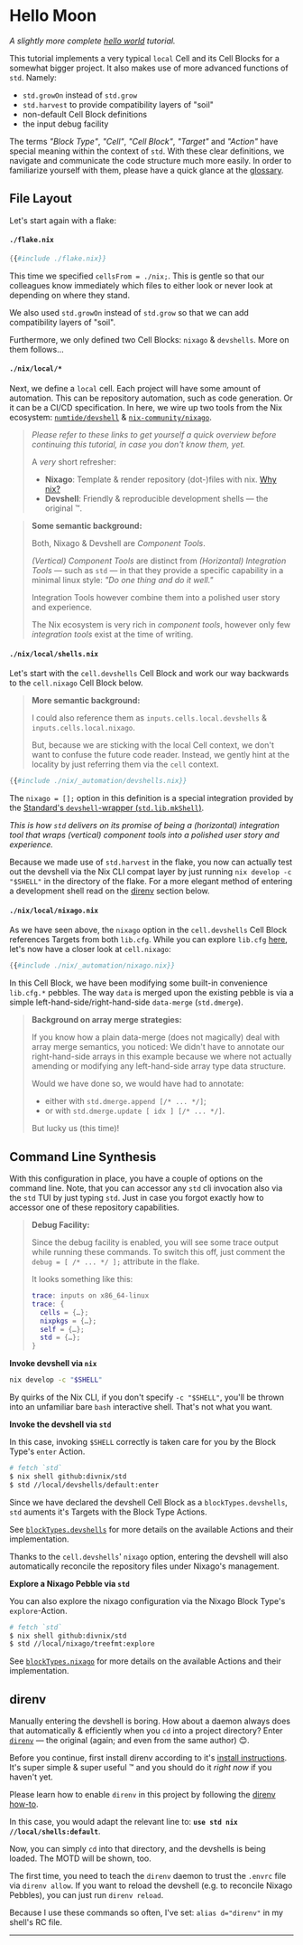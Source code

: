 # Hello Moon

_A slightly more complete [hello world][hello-world] tutorial._

This tutorial implements a very typical `local` Cell and its Cell Blocks for a somewhat bigger project.
It also makes use of more advanced functions of `std`.
Namely:

- `std.growOn` instead of `std.grow`
- `std.harvest` to provide compatibility layers of "soil"
- non-default Cell Block definitions
- the input debug facility

The terms _"Block Type"_, _"Cell"_, _"Cell Block"_, _"Target"_ and _"Action"_ have special meaning within the context of `std`.
With these clear definitions, we navigate and communicate the code structure much more easily.
In order to familiarize yourself with them, please have a quick glance at the [glossary][glossary].

## File Layout

Let's start again with a flake:

#### `./flake.nix`

```nix
{{#include ./flake.nix}}
```

This time we specified `cellsFrom = ./nix;`.
This is gentle so that our colleagues know immediately which files to either look or never look at depending on where they stand.

We also used `std.growOn` instead of `std.grow` so that we can add compatibility layers of "soil".

Furthermore, we only defined two Cell Blocks: `nixago` & `devshells`. More on them follows...

#### `./nix/local/*`

Next, we define a `local` cell.
Each project will have some amount of automation.
This can be repository automation, such as code generation.
Or it can be a CI/CD specification.
In here, we wire up two tools from the Nix ecosystem: [`numtide/devshell`][devshell] & [`nix-community/nixago`][nixago].

> _Please refer to these links to get yourself a quick overview before continuing this tutorial, in case you don't know them, yet._
>
> A _very_ short refresher:
>
> - **Nixago**: Template & render repository (dot-)files with nix. [Why nix?][why-nix]
> - **Devshell**: Friendly & reproducible development shells &mdash; the original ™.

> **Some semantic background:**
>
> Both, Nixago & Devshell are _Component Tools_.
>
> _(Vertical) Component Tools_ are distinct from _(Horizontal) Integration Tools_ &mdash; such as `std` &mdash; in that they provide a specific capability in a minimal linux style: _"Do one thing and do it well."_
>
> Integration Tools however combine them into a polished user story and experience.
>
> The Nix ecosystem is very rich in _component tools_, however only few _integration tools_ exist at the time of writing.

#### `./nix/local/shells.nix`

Let's start with the `cell.devshells` Cell Block and work our way backwards to the `cell.nixago` Cell Block below.

> **More semantic background:**
>
> I could also reference them as `inputs.cells.local.devshells` & `inputs.cells.local.nixago`.
>
> But, because we are sticking with the local Cell context, we don't want to confuse the future code reader.
> Instead, we gently hint at the locality by just referring them via the `cell` context.

```nix
{{#include ./nix/_automation/devshells.nix}}
```

The `nixago = [];` option in this definition is a special integration provided by the [Standard's `devshell`-wrapper (`std.lib.mkShell`)][devshell-wrapper].

_This is how `std` delivers on its promise of being a (horizontal) integration tool that wraps (vertical) component tools into a polished user story and experience._

Because we made use of `std.harvest` in the flake, you now can actually test out the devshell via the Nix CLI compat layer by just running `nix develop -c "$SHELL"` in the directory of the flake.
For a more elegant method of entering a development shell read on the [direnv][direnv-sec] section below.

#### `./nix/local/nixago.nix`

As we have seen above, the `nixago` option in the `cell.devshells` Cell Block references Targets from both `lib.cfg`.
While you can explore `lib.cfg` [here][lib-cfg], let's now have a closer look at `cell.nixago`:

```nix
{{#include ./nix/_automation/nixago.nix}}
```

In this Cell Block, we have been modifying some built-in convenience `lib.cfg.*` pebbles.
The way `data` is merged upon the existing pebble is via a simple left-hand-side/right-hand-side `data-merge` (`std.dmerge`).

> **Background on array merge strategies:**
>
> If you know how a plain data-merge (does not magically) deal with array merge semantics, you noticed:
> We didn't have to annotate our right-hand-side arrays in this example because we where not actually amending or modifying any left-hand-side array type data structure.
>
> Would we have done so, we would have had to annotate:
>
> - either with `std.dmerge.append [/* ... */]`;
> - or with `std.dmerge.update [ idx ] [/* ... */]`.
>
> But lucky us (this time)!

## Command Line Synthesis

With this configuration in place, you have a couple of options on the command line.
Note, that you can accessor any `std` cli invocation also via the `std` TUI by just typing `std`.
Just in case you forgot exactly how to accessor one of these repository capabilities.

> **Debug Facility:**
>
> Since the debug facility is enabled, you will see some trace output while running these commands.
> To switch this off, just comment the `debug = [ /* ... */ ];` attribute in the flake.
>
> It looks something like this:
>
> ```nix
> trace: inputs on x86_64-linux
> trace: {
>   cells = {…};
>   nixpkgs = {…};
>   self = {…};
>   std = {…};
> }
> ```

**Invoke devshell via `nix`**

```bash
nix develop -c "$SHELL"
```

By quirks of the Nix CLI, if you don't specify `-c "$SHELL"`, you'll be thrown into an unfamiliar bare `bash` interactive shell.
That's not what you want.

**Invoke the devshell via `std`**

In this case, invoking `$SHELL` correctly is taken care for you by the Block Type's `enter` Action.

```bash
# fetch `std`
$ nix shell github:divnix/std
$ std //local/devshells/default:enter
```

Since we have declared the devshell Cell Block as a `blockTypes.devshells`, `std` auments it's Targets with the Block Type Actions.

See [`blockTypes.devshells`][blocktypes-devshells] for more details on the available Actions and their implementation.

Thanks to the `cell.devshells`' `nixago` option, entering the devshell will also automatically reconcile the repository files under Nixago's management.

**Explore a Nixago Pebble via `std`**

You can also explore the nixago configuration via the Nixago Block Type's `explore`-Action.

```bash
# fetch `std`
$ nix shell github:divnix/std
$ std //local/nixago/treefmt:explore
```

See [`blockTypes.nixago`][blocktypes-nixago] for more details on the available Actions and their implementation.

## direnv

Manually entering the devshell is boring.
How about a daemon always does that automatically & efficiently when you `cd` into a project directory?
Enter [`direnv`][direnv] &mdash; the original (again; and even from the same author) 😊.

Before you continue, first install direnv according to it's [install instructions][direnv-install].
It's super simple & super useful ™ and you should do it _right now_ if you haven't yet.

Please learn how to enable `direnv` in this project by following the [direnv how-to][direnv-how-to].

In this case, you would adapt the relevant line to: **`use std nix //local/shells:default`**.

Now, you can simply `cd` into that directory, and the devshells is being loaded.
The MOTD will be shown, too.

The first time, you need to teach the `direnv` daemon to trust the `.envrc` file via `direnv allow`.
If you want to reload the devshell (e.g. to reconcile Nixago Pebbles), you can just run `direnv reload`.

Because I use these commands so often, I've set: `alias d="direnv"` in my shell's RC file.

---

[why-nix]: ../../explain/why-nix.md
[direnv]: https://direnv.net
[direnv-sec]: #direnv
[direnv-install]: https://direnv.net/docs/installation.html
[direnv-how-to]: ../../guides/envrc.md
[blocktypes-devshells]: ../../reference/blocktypes/devshells-blocktype.md
[blocktypes-nixago]: ../../reference/blocktypess/nixago-blocktype.md
[lib-cfg]: https://github.com/divnix/std/blob/main/cells/lib/cfg.nix
[direnv]: #direnv
[hello-world]: ../hello-world
[devshell-wrapper]: ../../reference/lib/dev/mkShell.md
[devshell]: https://github.com/numtide/devshell
[nixago]: https://github.com/nix-community/nixago
[glossary]: ../../glossary.md
